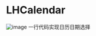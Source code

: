 # LHCalendar
![image](https://github.com/FightingLH/LHCalendar/raw/master/images-folder/zanwu)
一行代码实现日历日期选择

